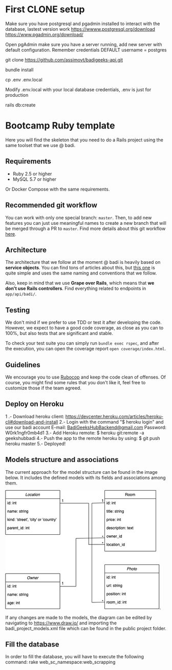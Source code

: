 # First CLONE setup
   Make sure you have postgresql and pgadmin installed to interact with the database, lastest version work
   https://wwww.postgresql.org/download
   https://www.pgadmin.org/download/
   
   Open pgAdmin make sure you have a server running, add new server with default configuration. Remember credentials
   DEFAULT username = postgres

   git clone https://github.com/assimovt/badigeeks-api.git
   
   bundle install
   
   cp .env .env.local

   Modify .env.local with your local database credentials, .env is just for production
   
   rails db:create

# Bootcamp Ruby template
Here you will find the skeleton that you need to do a Rails project using the same toolset that we use @ badi.

## Requirements
- Ruby 2.5 or higher
- MySQL 5.7 or higher

Or Docker Compose with the same requirements.

## Recommended git workflow
You can work with only one special branch: `master`. Then, to add new features you can just use meaningful names to create a new branch that will be merged through a PR to `master`. Find more details about this git workflow [here](https://guides.github.com/introduction/flow/).

## Architecture
The architecture that we follow at the moment @ badi is heavily based on **service objects**. You can find tons of articles about this, but [this one](https://medium.com/selleo/essential-rubyonrails-patterns-part-1-service-objects-1af9f9573ca1) is quite simple and uses the same naming and conventions that we follow.

Also, keep in mind that we use **Grape over Rails**, which means that **we don't use Rails controllers**. Find everything related to endpoints in `app/api/badi/`.

## Testing
We don't mind if we prefer to use TDD or test it after developing the code. However, we expect to have a good code coverage, as close as you can to 100%, but also tests that are significant and stable.

To check your test suite you can simply run `bundle exec rspec`, and after the execution, you can open the coverage report `open coverage/index.html`.

## Guidelines
We encourage you to use [Rubocop](https://github.com/rubocop-hq/rubocop) and keep the code clean of offenses. Of course, you might find some rules that you don't like it, feel free to customize those if the team agreed.


## Deploy on Heroku
1 .- Download heroku client:
  https://devcenter.heroku.com/articles/heroku-cli#download-and-install
2.- Login with the command  "$ heroku login" and use our badi account 
  E-mail: BadiGeeksHubBackend@gmail.com 
  Password: W0rk1ngfr0mb4d1
3.- Add Heroku remote:
  $ heroku git:remote -a geekshubbadi
4.- Push the app to the  remote heroku by using:
  $ git push heroku master
5.- Deployed!


## Models structure and associations
The current approach for the model structure can be found in the image below. It includes the defined models with its fields and associations among them. 

![models list](public/badi_project_models.png). 

If any changes are made to the models, the diagram can be edited by navigating to https://www.draw.io/ and importing the badi_project_models.xml file which can be found in the public project folder.

## Fill the database

In order to fill the database, you will have to execute the following command:
   rake web_sc_namespace:web_scrapping

